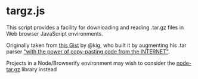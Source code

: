 # targz.js

This script provides a facility for downloading and reading .tar.gz files in Web browser JavaScript environments.

Originally taken from [this Gist](https://gist.github.com/kig/417483) by @kig, who built it by augmenting his .tar parser ["with the power of copy-pasting code from the INTERNET"](http://fhtr.blogspot.com/2010/05/loading-targz-with-javascript.html).

Projects in a Node/Browserify environment may wish to consider the [node-tar.gz](https://github.com/alanhoff/node-tar.gz) library instead
